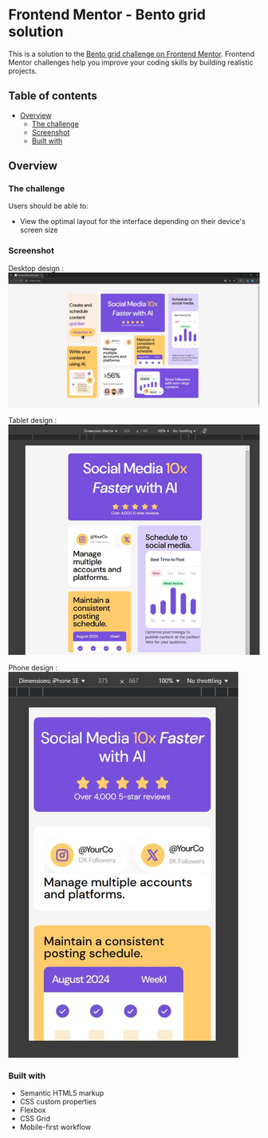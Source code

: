 # Frontend Mentor - Bento grid solution

This is a solution to the [Bento grid challenge on Frontend Mentor](https://www.frontendmentor.io/challenges/bento-grid-RMydElrlOj). Frontend Mentor challenges help you improve your coding skills by building realistic projects. 

## Table of contents

- [Overview](#overview)
  - [The challenge](#the-challenge)
  - [Screenshot](#screenshot)
  - [Built with](#built-with)


## Overview

### The challenge

Users should be able to:

- View the optimal layout for the interface depending on their device's screen size

### Screenshot
Desktop design :
![](./design/desktop.jpg)

Tablet design :
![](./design/tablet.jpg)

Phone design :
![](./design/phone.jpg)

### Built with

- Semantic HTML5 markup
- CSS custom properties
- Flexbox
- CSS Grid
- Mobile-first workflow

